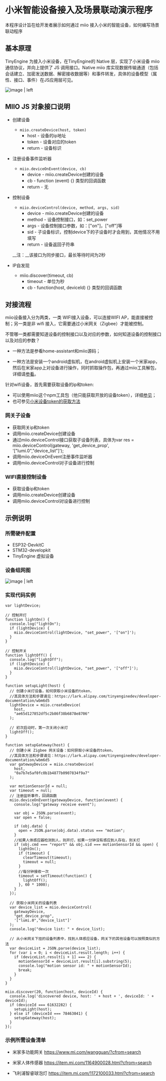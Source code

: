 # 小米智能设备接入及场景联动演示程序
本程序设计旨在给开发者展示如何通过 miio 接入小米的智能设备，如何编写场景联动程序

## 基本原理
TinyEngine 为接入小米设备，在TinyEngine的 Native 层，实现了小米设备 miio 通信协议，并向上提供了 JS 调用接口。Native miio 库实现数据传输通道（包括会话建立、加密发送数据、解密接收数据等）和事件转发，具体的设备模型（属性、接口、事件）在JS应用层可见。

![image | left](../../../docs/graph/miio-module-arch.png "")

## MIIO JS 对象接口说明 ##

* 创建设备
    * `miio.createDevice(host, token)`
        * host - 设备的ip地址
        * token - 设备对应的token
        * return - 设备标识
* 注册设备事件监听器
    * `miio.deviceOnEvent(device, cb)`
        * device - miio.createDevice创建的设备
        * cb - function (event) {} 类型的回调函数
        * return - 无
* 控制设备
    * `miio.deviceControl(device, method, args, sid)`
        * device - miio.createDevice创建的设备
        * method - 设备控制接口，如：set\_power
        * args - 设备控制接口参数，如：["on"]，["off"]等
        * sid - 子设备标识，控制device下的子设备时才会用到，其他情况不用填写
        * return - 设备返回子符串

    __注：__该接口为同步接口，最长等待时间为2秒
* IP自发现
    * miio.discover(timeout, cb)
        * timeout - 单位为秒
        * cb - function(host, deviceId) {} 类型的回调函数

## 对接流程 ##

miio设备接入分为两类，一类 WIFI接入设备，可以连接WIFI AP，能直接被控制；另一类是非 wifi 接入，它需要通过小米网关（Zigbee）才能被控制。

不管哪一类都需要知道设备的控制接口以及对应的参数，如何知道设备的控制接口以及对应的参数？ 

* 一种方法是参看home-assistant和miio源码；

* 一种方法是安装一个android虚拟机，在android虚拟机上安装一个米家app，然后在米家app上对设备进行操作，同时抓取操作包，再通过miio工具解包，详细请[参看](https://github.com/aholstenson/miio/blob/master/docs/protocol.md)。

针对wifi设备，首先需要获取设备的ip和token:

* 可以使用miio这个npm工具包（他只能获取开放的设备token），详细[参见](https://github.com/aholstenson/miio/blob/master/docs/management.md)；
* 也可参见[小米设备token的获取方法](https://bbs.hassbian.com/thread-1446-1-1.html)
   
### 网关子设备 ###

* 获取网关ip和token
* 调用miio.createDevice创建设备
* 通过miio.deviceControl接口获取子设备列表，具体为var res = miio.deviceControl(gateway, 'get_device_prop', '["lumi.0","device_list"]');
* 调用miio.deviceOnEvent注册事件监听器
* 调用miio.deviceControl对子设备进行控制


### WIFI直接控制设备 ###

* 获取设备ip和token
* 调用miio.createDevice创建设备
* 调用miio.deviceControl对设备进行控制

## 示例说明
### 所需硬件配置
* ESP32-DevkitC
* STM32-developkit
* TinyEngine 虚拟设备

### 设备组网图
![image | left](../../../docs/graph/miio设备组网图.jpg "")

### 实现代码实例

```
var lightDevice;

// 控制开灯
function lightOn() {
  console.log("lightOn");
  if (lightDevice) {
    miio.deviceControl(lightDevice, "set_power", '["on"]');
  }
}

// 控制开关
function lightOff() {
  console.log("lightOff");
  if (lightDevice) {
    miio.deviceControl(lightDevice, "set_power", '["off"]');
  }
}

function setupLight(host) {
  // 创建小米灯设备，如何获取小米设备的token，
  //其具体方法和步骤请见：https://lark.alipay.com/tinyenginedev/developer-documentation/wbm6d5
  lightDevice = miio.createDevice(
    host,
    "ae65d127852df5c2b86f38b6878e8706"
  );

  // 初次启动时，第一次关闭小米灯
  lightOff();
}

function setupGateway(host) {
  // 创建小米 Zigbee 网关设备：如何获取小米设备的token，
  //其具体方法和步骤请见：https://lark.alipay.com/tinyenginedev/developer-documentation/wbm6d5
  var gatewayDevice = miio.createDevice(
    host,
    "0a7b7e5af0fc0b1b4877b0907834f9a7"
  );

  var motionSensorId = null;
  var timeout = null;
  // 注册监听事件，回调函数
  miio.deviceOnEvent(gatewayDevice, function(event) {
    console.log("gateway receive event");

    var obj = JSON.parse(event);
    var open = false;

    if (obj.data) {
      open = JSON.parse(obj.data).status === "motion";
    }
    //如果人体感应器检测到人，则开灯，如果一分钟没有感应到人存在，则关灯
    if (obj.cmd === "report" && obj.sid === motionSensorId && open) {
      lightOn();
      if (timeout) {
        clearTimeout(timeout);
        timeout = null;
      }
      //每分钟接收一次
      timeout = setTimeout(function() {
        lightOff();
      }, 60 * 1000);
    }
  });

  // 获取小米网关的设备列表
  var device_list = miio.deviceControl(
    gatewayDevice,
    "get_device_prop",
    '["lumi.0","device_list"]'
  );
  console.log("device list: " + device_list);

  // 从小米网关下挂的设备列表中，找到人体感应设备，网关下的其他设备可以按照类似的方法
  var deviceList = JSON.parse(device_list);
  for (var i = 0; i < deviceList.result.length; i++) {
    if (deviceList.result[i + 1] === 2) {
      motionSensorId = deviceList.result[i].substring(5);
      console.log("motion sensor id: " + motionSensorId);
      break;
    }
  }
}

miio.discover(20, function(host, deviceId) {
  console.log('discovered device, host: ' + host + ', deviceId: ' + deviceId);
  if (deviceId === 61632282) {
    setupLight(host);
  } else if (deviceId === 78463041) {
    setupGateway(host);
  }
});
```

### 示例所需设备清单

* 米家多功能网关
https://www.mi.com/wangguan/?cfrom=search

* 米家人体传感器
https://item.mi.com/1164900028.html?cfrom=search

* 飞利浦智睿球泡灯
https://item.mi.com/1172100033.html?cfrom=search
